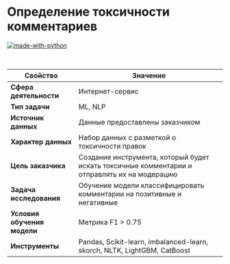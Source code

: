 # Определение токсичности комментариев

[![made-with-python](https://img.shields.io/badge/Made%20with-Python-1f425f.svg)](https://www.python.org/)

<br>

Свойство | Значение
-|-
**Сфера деятельности** | Интернет-сервис
**Тип задачи** | ML, NLP
**Источник данных** | Данные предоставлены заказчиком
**Характер данных** | Набор данных с разметкой о токсичности правок
**Цель заказчика** | Создание инструмента, который будет искать токсичные комментарии и отправлять их на модерацию
**Задача исследования** | Обучение модели классифицировать комментарии на позитивные и негативные
**Условия обучения модели** | Метрика F1 > 0.75
**Инструменты** | Pandas, Scikit-learn, imbalanced-learn, skorch, NLTK, LightGBM, CatBoost